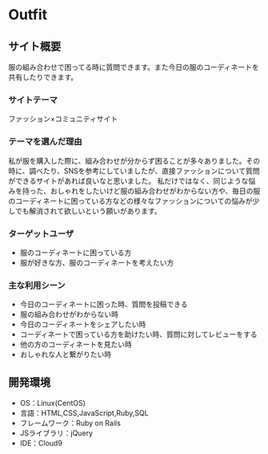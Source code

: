 # Outfit
## サイト概要
服の組み合わせで困ってる時に質問できます。また今日の服のコーディネートを共有したりできます。
### サイトテーマ
ファッション×コミュニティサイト

### テーマを選んだ理由
私が服を購入した際に、組み合わせが分からず困ることが多々ありました。その時に、調べたり、SNSを参考にしていましたが、直接ファッションについて質問ができるサイトがあれば良いなと思いました。
私だけではなく、同じような悩みを持った、おしゃれをしたいけど服の組み合わせがわからない方や、毎日の服のコーディネートに困っている方などの様々なファッションについての悩みが少しでも解消されて欲しいという願いがあります。


### ターゲットユーザ
- 服のコーディネートに困っている方
- 服が好きな方、服のコーディネートを考えたい方

### 主な利用シーン
- 今日のコーディネートに困った時、質問を投稿できる
- 服の組み合わせがわからない時
- 今日のコーディネートをシェアしたい時
- コーディネートで困っている方を助けたい時、質問に対してレビューをする
- 他の方のコーディネートを見たい時
- おしゃれな人と繋がりたい時

## 開発環境
- OS：Linux(CentOS)
- 言語：HTML,CSS,JavaScript,Ruby,SQL
- フレームワーク：Ruby on Rails
- JSライブラリ：jQuery
- IDE：Cloud9
